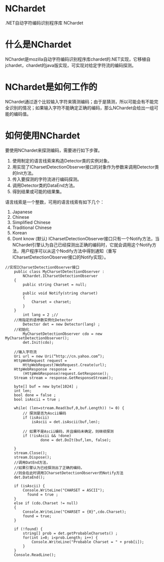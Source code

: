 # NChardet
.NET自动字符编码识别程序库 NChardet

# 什么是NChardet
NChardet是mozilla自动字符编码识别程序库chardet的.NET实现，它移植自jchardet，chardet的java版实现，可实现对给定字符流的编码探测。

# NChardet是如何工作的

NChardet通过逐个比较输入字符来猜测编码；由于是猜测，所以可能会有不能完全识别的情况；如果输入字符不能确定正确的编码，那么NChardet会给出一组可能的编码值。

# 如何使用NChardet

要使用NChardet来探测编码，需要进行如下步骤。

1. 使用制定的语言线索来构造Detector类的实例对象。
2. 用实现了ICharsetDetectionObserver接口的对象作为参数来调用Detector类的Init方法。
3. 传入要探测的字符流进行编码探测。
4. 调用Detector类的DataEnd方法。
5. 得到结果或可能的结果集。

语言线索是一个整数，可用的语言线索有如下几个：

1. Japanese
2. Chinese 
3. Simplified Chinese 
4. Traditional Chinese 
5. Korean 
6. Dont know (默认)
ICharsetDetectionObserver接口只有一个Notify方法，当NChardet引擎认为自己已经探测出正确的编码时，它就会调用这个Notify方法，用户程序可以从这个Nodify方法中得到通知（重写ICharsetDetectionObserver接口的Notify实现）。

```代码实例：
//实现ICharsetDetectionObserver接口
    public class MyCharsetDetectionObserver :
        NChardet.ICharsetDetectionObserver
    {
        public string Charset = null;
        
        public void Notify(string charset)
        {
            Charset = charset;
        }
    }
        int lang = 2 ;//
    //用指定的语参数实例化Detector
        Detector det = new Detector(lang) ;
    //初始化
        MyCharsetDetectionObserver cdo = new MyCharsetDetectionObserver();
        det.Init(cdo);

    //输入字符流
    Uri url = new Uri(“http://cn.yahoo.com”);
    HttpWebRequest request =
        HttpWebRequest)WebRequest.Create(url);
    HttpWebResponse response =
        (HttpWebResponse)request.GetResponse();
    Stream stream = response.GetResponseStream();
    
    byte[] buf = new byte[1024] ;
    int len;
    bool done = false ;
    bool isAscii = true ;

    while( (len=stream.Read(buf,0,buf.Length)) != 0) {
        // 探测是否为Ascii编码
        if (isAscii)
            isAscii = det.isAscii(buf,len);

        // 如果不是Ascii编码，并且编码未确定，则继续探测
        if (!isAscii && !done)
                done = det.DoIt(buf,len, false);

    }
    stream.Close();
    stream.Dispose();
    //调用DatEnd方法，
    //如果引擎认为已经探测出了正确的编码，
    //则会在此时调用ICharsetDetectionObserver的Notify方法
    det.DataEnd();

    if (isAscii) {
        Console.WriteLine("CHARSET = ASCII");
          found = true ;
    }
    else if (cdo.Charset != null)
    {
        Console.WriteLine("CHARSET = {0}",cdo.Charset);
        found = true;
    }
    
    if (!found) {
        string[] prob = det.getProbableCharsets() ;
        for(int i=0; i<prob.Length; i++) {
            Console.WriteLine("Probable Charset = " + prob[i]);
        }
    }
    Console.ReadLine();
